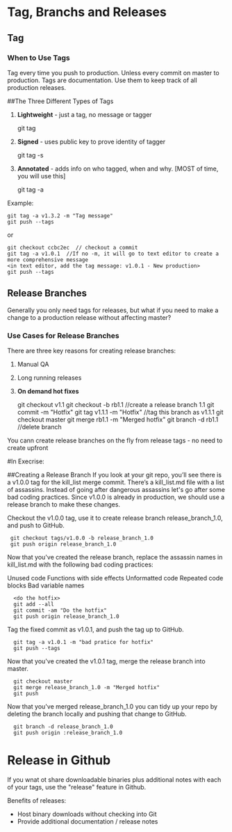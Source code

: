 # Tag, Branchs and Releases

## Tag
### When to Use Tags

Tag every time you push to production. Unless every commit on master to production.
Tags are documentation. Use them to keep track of all production releases.

##The Three Different Types of Tags

1. **Lightweight** - just a tag, no message or tagger

	git tag

2. **Signed** - uses public key to prove identity of tagger

	git tag -s

3. **Annotated** - adds info on who tagged, when and why. [MOST of time, you will use this]

	git tag -a
	
Example:

	git tag -a v1.3.2 -m "Tag message"
	git push --tags
	
or

	git checkout ccbc2ec  // checkout a commit
	git tag -a v1.0.1  //If no -m, it will go to text editor to create a more comprehensive message
	<in text editor, add the tag message: v1.0.1 - New production>
	git push --tags
	
	
## Release Branches
Generally you only need tags for releases, but what if you need to make a change to a production release
without affecting master?

### Use Cases for Release Branches
There are three key reasons for creating release branches:

1. Manual QA
2. Long running releases
3. **On demand hot fixes**

	git checkout v1.1
	git checkout -b rb1.1  //create a release branch 1.1
	<hotfix>
	git commit -m "Hotfix"
	git tag v1.1.1 -m "Hotfix" //tag this branch as v1.1.1
	git checkout master
	git merge rb1.1 -m "Merged hotfix"
	git branch -d rb1.1  //delete branch
	
You cann create release branches on the fly from release tags - no need to create upfront

	
#In Execrise:

##Creating a Release Branch
If you look at your git repo, you’ll see there is a v1.0.0 tag for the kill_list merge commit. There’s a kill_list.md file with a list of assassins. Instead of going after dangerous assassins let's go after some bad coding practices. Since v1.0.0 is already in production, we should use a release branch to make these changes.

Checkout the v1.0.0 tag, use it to create release branch release_branch_1.0, and push to GitHub.

     git checkout tags/v1.0.0 -b release_branch_1.0
	 git push origin release_branch_1.0
	 
Now that you've created the release branch, replace the assassin names in kill_list.md with the following bad coding practices:

Unused code
Functions with side effects
Unformatted code
Repeated code blocks
Bad variable names

	  <do the hotfix>
	  git add --all
	  git commit -am "Do the hotfix"
	  git push origin release_branch_1.0
	  
Tag the fixed commit as v1.0.1, and push the tag up to GitHub.

	  git tag -a v1.0.1 -m "bad pratice for hotfix"
	  git push --tags
	  
Now that you've created the v1.0.1 tag, merge the release branch into master.

	  git checkout master
	  git merge release_branch_1.0 -m "Merged hotfix"
	  git push
	  
Now that you've merged release_branch_1.0 you can tidy up your repo by deleting the branch locally and pushing that change to GitHub.

	  git branch -d release_branch_1.0
	  git push origin :release_branch_1.0


# Release in Github

If you wnat ot share downloadable binaries plus additional notes with each of your tags, 
use the "release" feature in Github.

Benefits of releases:

* Host binary downloads without checking into Git
* Provide additional documentation / release notes

  